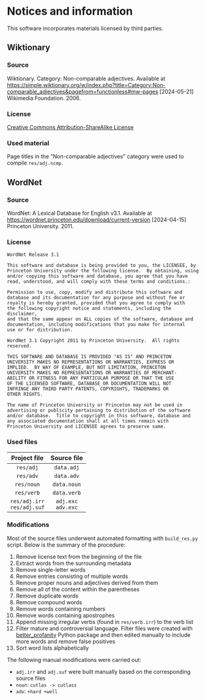 # Notices and information

This software incorporates materials licensed by third parties.

## Wiktionary

### Source

Wiktionary. Category: Non-comparable adjectives. Available at https://simple.wiktionary.org/w/index.php?title=Category:Non-comparable_adjectives&pagefrom=functionless#mw-pages \[2024-05-21] Wikimedia Foundation. 2006.

### License

[Creative Commons Attribution-ShareAlike License](https://creativecommons.org/licenses/by-sa/4.0)

### Used material

Page titles in the "Non-comparable adjectives" category were used to compile `res/adj.ncmp`.

## WordNet

### Source

WordNet: A Lexical Database for English v3.1. Available at https://wordnet.princeton.edu/download/current-version \[2024-04-15] Princeton University. 2011.

### License

```text
WordNet Release 3.1

This software and database is being provided to you, the LICENSEE, by  
Princeton University under the following license.  By obtaining, using  
and/or copying this software and database, you agree that you have  
read, understood, and will comply with these terms and conditions.:  
  
Permission to use, copy, modify and distribute this software and  
database and its documentation for any purpose and without fee or  
royalty is hereby granted, provided that you agree to comply with  
the following copyright notice and statements, including the disclaimer,  
and that the same appear on ALL copies of the software, database and  
documentation, including modifications that you make for internal  
use or for distribution.  
  
WordNet 3.1 Copyright 2011 by Princeton University.  All rights reserved.  
  
THIS SOFTWARE AND DATABASE IS PROVIDED "AS IS" AND PRINCETON  
UNIVERSITY MAKES NO REPRESENTATIONS OR WARRANTIES, EXPRESS OR  
IMPLIED.  BY WAY OF EXAMPLE, BUT NOT LIMITATION, PRINCETON  
UNIVERSITY MAKES NO REPRESENTATIONS OR WARRANTIES OF MERCHANT-  
ABILITY OR FITNESS FOR ANY PARTICULAR PURPOSE OR THAT THE USE  
OF THE LICENSED SOFTWARE, DATABASE OR DOCUMENTATION WILL NOT  
INFRINGE ANY THIRD PARTY PATENTS, COPYRIGHTS, TRADEMARKS OR  
OTHER RIGHTS.  
  
The name of Princeton University or Princeton may not be used in  
advertising or publicity pertaining to distribution of the software  
and/or database.  Title to copyright in this software, database and  
any associated documentation shall at all times remain with  
Princeton University and LICENSEE agrees to preserve same.  
```

### Used files

| Project file                   | Source file            |
|:------------------------------:|:----------------------:|
| `res/adj`                      | `data.adj`             |
| `res/adv`                      | `data.adv`             |
| `res/noun`                     | `data.noun`            |
| `res/verb`                     | `data.verb`            |
| `res/adj.irr`<br>`res/adj.suf` | `adj.exc`<br>`adv.exc` |

### Modifications

Most of the source files underwent automated formatting with `build_res.py` script. Below is the summary of the procedure:

1. Remove license text from the beginning of the file
2. Extract words from the surrounding metadata
3. Remove single-letter words
4. Remove entries consisting of multiple words
5. Remove proper nouns and adjectives derived from them
6. Remove all of the content within the parentheses
7. Remove duplicate words
8. Remove compound words
9. Remove words containing numbers
10. Remove words containing apostrophes
11. Append missing irregular verbs (found in `res/verb.irr`) to the verb list
12. Filter mature and controversial language. Filter files were created with [better_profanity](https://github.com/snguyenthanh/better_profanity) Python package and then edited manually to include more words and remove false positives
13. Sort word lists alphabetically

The following manual modifications were carried out:

* `adj.irr` and `adj.suf` were built manually based on the corresponding source files
* `noun`: `cutlas -> cutlass`
* `adv`: `+hard +well`
